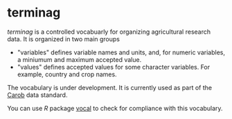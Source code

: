 # terminag

*terminag* is a controlled vocabuarly for organizing agricultural research data. It is organized in two main groups

- "variables" defines variable names and units, and, for numeric variables, a miniumum and maximum accepted value.
- "values" defines accepted values for some character variables. For example, country and crop names.

The vocabulary is under development. It is currently used as part of the [Carob](https://github.com/carob-data/carob) data standard.

You can use *R* package [vocal](https://github.com/carob-data/vocal) to check for compliance with this vocabulary.
